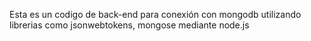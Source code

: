 Esta es un codigo de back-end para conexión con mongodb utilizando librerias como jsonwebtokens, mongose mediante node.js
